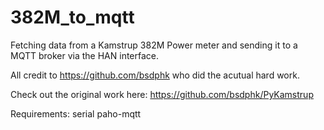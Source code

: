 # 382M_to_mqtt
Fetching data from a Kamstrup 382M Power meter and sending it to a MQTT broker via the HAN interface.

All credit to https://github.com/bsdphk who did the acutual hard work.

Check out the original work here:
https://github.com/bsdphk/PyKamstrup

Requirements:
serial
paho-mqtt
